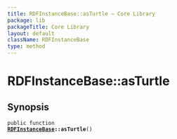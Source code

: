 ```yaml
---
title: RDFInstanceBase::asTurtle — Core Library
package: lib
packageTitle: Core Library
layout: default
className: RDFInstanceBase
type: method
---
```


# RDFInstanceBase::asTurtle

## Synopsis

<code>public function <b><a href="RDFInstanceBase">RDFInstanceBase</a>::asTurtle</b>()</code>

